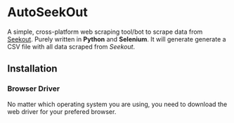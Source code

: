 # AutoSeekOut
A simple, cross-platform web scraping tool/bot to scrape data from [Seekout](https://seekout.com/).
Purely written in **Python** and **Selenium**. It will generate generate a CSV file 
with all data scraped from *Seekout*. 

## Installation
### Browser Driver
No matter which operating system you are using, you need to download the web driver for your prefered browser.